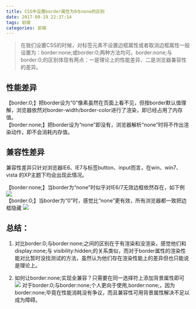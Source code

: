 ```yaml
---
title: CSS中设置border属性为0与none的区别
date: 2017-09-19 22:37:14
tags: 前端
categories: 前端
---
```


> 在我们设置CSS的时候，对标签元素不设置边框属性或者取消边框属性一般设置为：border:none;或border:0;两种方法均可。border:none;与border:0;的区别体现有两点：一是理论上的性能差异、二是浏览器兼容性的差异。

## 性能差异

【border:0;】把border设为“0”像素虽然在页面上看不见，但按border默认值理解，浏览器依然对border-width/border-color进行了渲染，即已经占用了内存值。<br>
【border:none;】把border设为“none”即没有，浏览器解析“none”时将不作出渲染动作，即不会消耗内存值。

## 兼容性差异

兼容性差异只针对浏览器IE6、IE7与标签button、input而言，在win、win7、vista 的XP主题下均会出现此情况。<br>

【border:none;】当border为“none”时似乎对IE6/7无效边框依然存在，如下例
![](./1.png)
<br>
【border:0;】当border为“0”时，感觉比“none”更有效，所有浏览器都一致把边框隐藏
![](./2.png)
## 总结：

1. 对比border:0;与border:none;之间的区别在于有渲染和没渲染，感觉他们和display:none;与 visibility:hidden;的关系类似，而对于border属性的渲染性能对比暂时没找测试的方法，虽然认为他们存在渲染性能上的差异但也只能说是理论上。

2. 如何让border:none;实现全兼容？只需要在同一选择符上添加背景属性即可
![](./3.png)
对于border:0;与border:none;个人更向于使用,border:none;，因为border:none;毕竟在性能消耗没有争议，而且兼容性可用背景属性解决不足以成为障碍。

